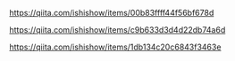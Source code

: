 https://qiita.com/ishishow/items/00b83ffff44f56bf678d

https://qiita.com/ishishow/items/c9b633d3d4d22db74a6d

https://qiita.com/ishishow/items/1db134c20c6843f3463e
